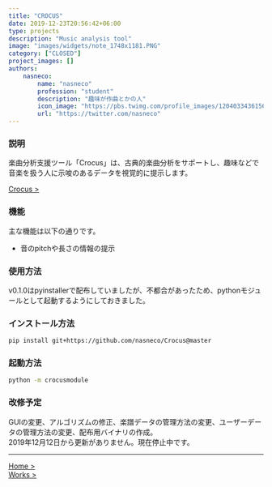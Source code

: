 ```yaml
---
title: "CROCUS"
date: 2019-12-23T20:56:42+06:00
type: projects
description: "Music analysis tool"
image: "images/widgets/note_1748x1181.PNG"
category: ["CLOSED"]
project_images: []
authors: 
    nasneco:
        name: "nasneco"
        profession: "student"
        description: "趣味が作曲とかの人"
        icon_image: "https://pbs.twimg.com/profile_images/1204033436156981248/HutTMW0m_400x400.jpg"
        url: "https://twitter.com/nasneco"
---
```


### 説明

楽曲分析支援ツール「Crocus」は、古典的楽曲分析をサポートし、趣味などで音楽を扱う人に示唆のあるデータを視覚的に提示します。

[Crocus >](https://github.com/nakashimas/Crocus)

### 機能

主な機能は以下の通りです。

- 音のpitchや長さの情報の提示

### 使用方法

v0.1.0はpyinstallerで配布していましたが、不都合があったため、pythonモジュールとして起動するようにしておきました。

### インストール方法

```sh
pip install git+https://github.com/nasneco/Crocus@master
```

### 起動方法

```sh
python -m crocusmodule
```

### 改修予定

GUIの変更、アルゴリズムの修正、楽譜データの管理方法の変更、ユーザーデータの管理方法の変更、配布用バイナリの作成。  
2019年12月12日から更新がありません。現在停止中です。

<hr>

[Home >](https://nakashimas.github.io/index.html)  
[Works >](https://nakashimas.github.io/docs/works/works.html)